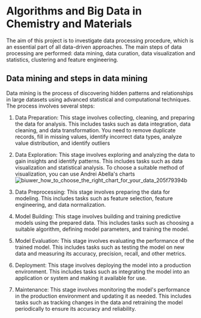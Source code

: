 # Algorithms and Big Data in Chemistry and Materials

The aim of this project is to investigate data processing procedure, which is an essential part of all data-driven approaches. The main steps of data processing are performed: data mining, data curation, data visualization and statistics, clustering and feature engineering.

## Data mining and steps in data mining
Data mining is the process of discovering hidden patterns and relationships in large datasets using advanced statistical and computational techniques.
The process involves several steps:
1.	 Data Preparation: This stage involves collecting, cleaning, and preparing the data for analysis. This includes tasks such as data integration, data cleaning, and data transformation. You need to remove duplicate records, fill in missing values, identify incorrect data types, analyze value distribution, and identify outliers
2.	Data Exploration: This stage involves exploring and analyzing the data to gain insights and identify patterns. This includes tasks such as data visualization and statistical analysis. To choose a suitable method of visualization, you can use Andrei Abella's charts
![biuwer_how_to_choose_the_right_chart_for_your_data_205f79394b](https://user-images.githubusercontent.com/122532779/227705745-d3bb3e60-b9a0-4dae-aee0-df94b9235191.png)

4.	Data Preprocessing: This stage involves preparing the data for modeling. This includes tasks such as feature selection, feature engineering, and data normalization.
5.	Model Building: This stage involves building and training predictive models using the prepared data. This includes tasks such as choosing a suitable algorithm, defining model parameters, and training the model.
6.	Model Evaluation: This stage involves evaluating the performance of the trained model. This includes tasks such as testing the model on new data and measuring its accuracy, precision, recall, and other metrics.
7.	Deployment: This stage involves deploying the model into a production environment. This includes tasks such as integrating the model into an application or system and making it available for use.
8.	Maintenance: This stage involves monitoring the model's performance in the production environment and updating it as needed. This includes tasks such as tracking changes in the data and retraining the model periodically to ensure its accuracy and reliability.
